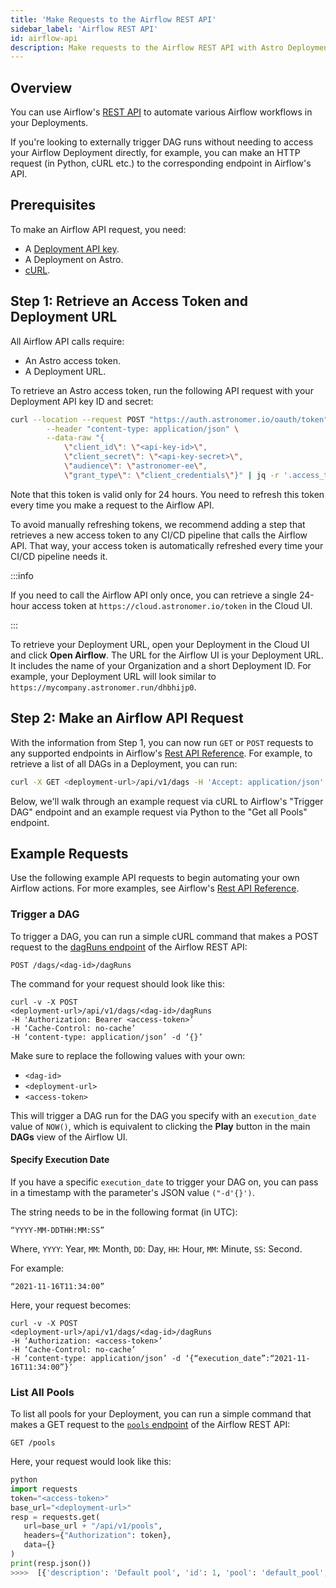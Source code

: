```yaml
---
title: 'Make Requests to the Airflow REST API'
sidebar_label: 'Airflow REST API'
id: airflow-api
description: Make requests to the Airflow REST API with Astro Deployment API Keys.
---
```


## Overview

You can use Airflow's [REST API](https://airflow.apache.org/docs/apache-airflow/stable/stable-rest-api-ref.html) to automate various Airflow workflows in your Deployments.

If you're looking to externally trigger DAG runs without needing to access your Airflow Deployment directly, for example, you can make an HTTP request (in Python, cURL etc.) to the corresponding endpoint in Airflow's API.

## Prerequisites

To make an Airflow API request, you need:

- A [Deployment API key](api-keys.md).
- A Deployment on Astro.
- [cURL](https://curl.se/).

## Step 1: Retrieve an Access Token and Deployment URL

All Airflow API calls require:

- An Astro access token.
- A Deployment URL.

To retrieve an Astro access token, run the following API request with your Deployment API key ID and secret:

```sh
curl --location --request POST "https://auth.astronomer.io/oauth/token" \
        --header "content-type: application/json" \
        --data-raw "{
            \"client_id\": \"<api-key-id>\",
            \"client_secret\": \"<api-key-secret>\",
            \"audience\": \"astronomer-ee\",
            \"grant_type\": \"client_credentials\"}" | jq -r '.access_token'
```

Note that this token is valid only for 24 hours. You need to refresh this token every time you make a request to the Airflow API.

To avoid manually refreshing tokens, we recommend adding a step that retrieves a new access token to any CI/CD pipeline that calls the Airflow API. That way, your access token is automatically refreshed every time your CI/CD pipeline needs it.

:::info

If you need to call the Airflow API only once, you can retrieve a single 24-hour access token at `https://cloud.astronomer.io/token` in the Cloud UI.

:::

To retrieve your Deployment URL, open your Deployment in the Cloud UI and click **Open Airflow**. The URL for the Airflow UI is your Deployment URL. It includes the name of your Organization and a short Deployment ID. For example, your Deployment URL will look similar to `https://mycompany.astronomer.run/dhbhijp0`.

## Step 2: Make an Airflow API Request

With the information from Step 1, you can now run `GET` or `POST` requests to any supported endpoints in Airflow's [Rest API Reference](https://airflow.apache.org/docs/apache-airflow/stable/stable-rest-api-ref.html). For example, to retrieve a list of all DAGs in a Deployment, you can run:

```sh
curl -X GET <deployment-url>/api/v1/dags -H 'Accept: application/json' -H 'Cache-Control: no-cache' -H "Authorization: Bearer <access-token>"
```

Below, we'll walk through an example request via cURL to Airflow's "Trigger DAG" endpoint and an example request via Python to the "Get all Pools" endpoint.

## Example Requests

Use the following example API requests to begin automating your own Airflow actions. For more examples, see Airflow's [Rest API Reference](https://airflow.apache.org/docs/apache-airflow/stable/stable-rest-api-ref.html).

### Trigger a DAG

To trigger a DAG, you can run a simple cURL command that makes a POST request to the [dagRuns endpoint](https://airflow.apache.org/docs/apache-airflow/stable/stable-rest-api-ref.html#operation/post_dag_run) of the Airflow REST API:

```
POST /dags/<dag-id>/dagRuns
```

The command for your request should look like this:

```
curl -v -X POST
<deployment-url>/api/v1/dags/<dag-id>/dagRuns
-H 'Authorization: Bearer <access-token>’
-H ‘Cache-Control: no-cache’
-H ‘content-type: application/json’ -d ‘{}’
```

Make sure to replace the following values with your own:

- `<dag-id>`
- `<deployment-url>`
- `<access-token>`

This will trigger a DAG run for the DAG you specify with an `execution_date` value of `NOW()`, which is equivalent to clicking the **Play** button in the main **DAGs** view of the Airflow UI.

#### Specify Execution Date

If you have a specific `execution_date` to trigger your DAG on, you can pass in a timestamp with the parameter's JSON value `("-d'{}')`.

The string needs to be in the following format (in UTC):

```
“YYYY-MM-DDTHH:MM:SS”
```

Where, `YYYY`: Year, `MM`: Month, `DD`: Day, `HH`: Hour, `MM`: Minute, `SS`: Second.

For example:

```
“2021-11-16T11:34:00”
```

Here, your request becomes:

```
curl -v -X POST
<deployment-url>/api/v1/dags/<dag-id>/dagRuns
-H ‘Authorization: <access-token>’
-H ‘Cache-Control: no-cache’
-H ‘content-type: application/json’ -d ‘{“execution_date”:“2021-11-16T11:34:00”}’
```

### List All Pools

To list all pools for your Deployment, you can run a simple command that makes a GET request to the [`pools` endpoint](https://airflow.apache.org/docs/apache-airflow/stable/stable-rest-api-ref.html#tag/Pool) of the Airflow REST API:

```
GET /pools
```

Here, your request would look like this:

```python
python
import requests
token="<access-token>"
base_url="<deployment-url>"
resp = requests.get(
   url=base_url + "/api/v1/pools",
   headers={"Authorization": token},
   data={}
)
print(resp.json())
>>>>  [{'description': 'Default pool', 'id': 1, 'pool': 'default_pool', 'slots': 128}]
```
